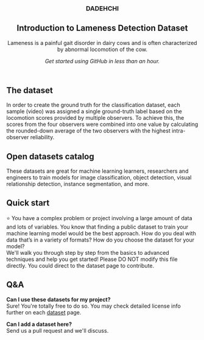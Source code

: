 <header>
<!--
  <<< Author notes: Course header >>>
  Include a 1280×640 image, course title in sentence case, and a concise description in emphasis.
  In your repository settings: enable template repository, add your 1280×640 social image, auto delete head branches.
  Add your open source license, GitHub uses MIT license.
-->
  
### DADEHCHI
## Introduction to Lameness Detection Dataset 
Lameness is a painful gait disorder in dairy cows and is often characterized by abnormal locomotion of the cow.

_Get started using GitHub in less than an hour._

</header>

<!--
  <<< Author notes: Course start >>>
  Include start button, a note about Actions minutes,
  and tell the learner why they should take the course.
-->


## The dataset

In order to create the ground truth for the classification dataset,
each sample (video) was assigned a single ground-truth label based on
the locomotion scores provided by multiple observers. To achieve this,
the scores from the four observers were combined into one value by
calculating the rounded-down average of the two observers with the
highest intra-observer reliability.

## Open datasets catalog 

These datasets are great for machine learning learners, researchers and engineers to train models for image classification, object detection, visual relationship detection, instance segmentation, and more. </br>

## Quick start

⭐ You have a complex problem or project involving a large amount of data and lots of variables. You know that finding a public dataset to train your machine learning model would be the best approach. How do you deal with data that’s in a variety of formats? How do you choose the dataset for your model?</br>
We'll walk you through step by step from the basics to advanced techniques and help you get started!
Please DO NOT modify this file directly. You could direct to the dataset page to contribute. 

## Q&A

**Can I use these datasets for my project?**</br>
Sure! You're totally free to do so. You may check detailed license info further on each [dataset](https://gas.graviti.com/open-datasets) page. 

**Can I add a dataset here?**</br>
Send us a pull request and we'll discuss.

</footer>
